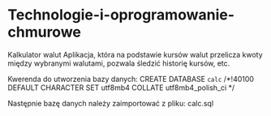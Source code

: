 # Technologie-i-oprogramowanie-chmurowe
Kalkulator walut Aplikacja, która na podstawie kursów walut przelicza kwoty między wybranymi walutami, pozwala śledzić historię kursów, etc.

Kwerenda do utworzenia bazy danych:
CREATE DATABASE `calc` /*!40100 DEFAULT CHARACTER SET utf8mb4 COLLATE utf8mb4_polish_ci */

Następnie bazę danych należy zaimportować z pliku: calc.sql
